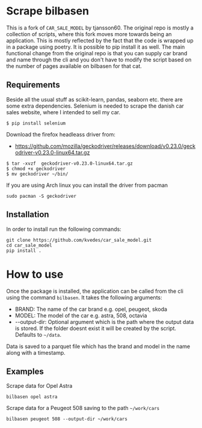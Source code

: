 # Scrape bilbasen
This is a fork of `CAR_SALE_MODEL` by tjansson60. The original repo is mostly a collection of scripts, where this fork moves more towards being an application. This is mostly reflected by the fact that the code is wrapped up in a package using poetry. It is possible to pip install it as well.
The main functional change from the original repo is that you can supply car brand and name through the cli and you don't have to modify the script based on the number of pages available on bilbasen for that cat.

## Requirements

Beside all the usual stuff as scikit-learn, pandas, seaborn etc. there are some extra dependencies. Selenium is needed
to scrape the danish car sales website, where I intended to sell my car.

```
$ pip install selenium
```

Download the firefox headleass driver from:
- https://github.com/mozilla/geckodriver/releases/download/v0.23.0/geckodriver-v0.23.0-linux64.tar.gz

```
$ tar -xvzf  geckodriver-v0.23.0-linux64.tar.gz
$ chmod +x geckodriver
$ mv geckodriver ~/bin/
```

If you are using Arch linux you can install the driver from pacman
```
sudo pacman -S geckodriver
```

## Installation
In order to install run the following commands:
```
git clone https://github.com/kvedes/car_sale_model.git
cd car_sale_model
pip install .
```

# How to use
Once the package is installed, the application can be called from the cli using the command `bilbasen`. It takes the following arguments:
* BRAND: The name of the car brand e.g. opel, peugeot, skoda
* MODEL: The model of the car e.g. astra, 508, octavia
* --output-dir: Optional argument which is the path where the output data is stored. If the folder doesnt exist it will be created by the script. Defaults to `~/data`. 

Data is saved to a parquet file which has the brand and model in the name along with a timestamp.

## Examples
Scrape data for Opel Astra
```
bilbasen opel astra
```

Scrape data for a Peugeot 508 saving to the path `~/work/cars`
```
bilbasen peugeot 508 --output-dir ~/work/cars
```
